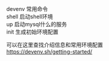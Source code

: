 devenv 常用命令  
shell 启动shell环境  
up 启动mysql什么的服务  
init 生成初始环境配置  

可以在这里查找介绍信息和常用环境配置  
https://devenv.sh/getting-started/  